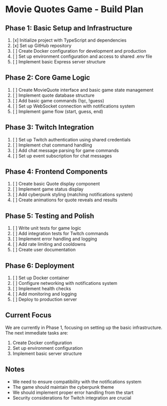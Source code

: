 # Movie Quotes Game - Build Plan

## Phase 1: Basic Setup and Infrastructure
1. [x] Initialize project with TypeScript and dependencies
2. [x] Set up GitHub repository
3. [ ] Create Docker configuration for development and production
4. [ ] Set up environment configuration and access to shared .env file
5. [ ] Implement basic Express server structure

## Phase 2: Core Game Logic
1. [ ] Create MovieQuote interface and basic game state management
2. [ ] Implement quote database structure
3. [ ] Add basic game commands (!qc, !guess)
4. [ ] Set up WebSocket connection with notifications system
5. [ ] Implement game flow (start, guess, end)

## Phase 3: Twitch Integration
1. [ ] Set up Twitch authentication using shared credentials
2. [ ] Implement chat command handling
3. [ ] Add chat message parsing for game commands
4. [ ] Set up event subscription for chat messages

## Phase 4: Frontend Components
1. [ ] Create basic Quote display component
2. [ ] Implement game status display
3. [ ] Add cyberpunk styling (matching notifications system)
4. [ ] Create animations for quote reveals and results

## Phase 5: Testing and Polish
1. [ ] Write unit tests for game logic
2. [ ] Add integration tests for Twitch commands
3. [ ] Implement error handling and logging
4. [ ] Add rate limiting and cooldowns
5. [ ] Create user documentation

## Phase 6: Deployment
1. [ ] Set up Docker container
2. [ ] Configure networking with notifications system
3. [ ] Implement health checks
4. [ ] Add monitoring and logging
5. [ ] Deploy to production server

## Current Focus
We are currently in Phase 1, focusing on setting up the basic infrastructure. The next immediate tasks are:

1. Create Docker configuration
2. Set up environment configuration
3. Implement basic server structure

## Notes
- We need to ensure compatibility with the notifications system
- The game should maintain the cyberpunk theme
- We should implement proper error handling from the start
- Security considerations for Twitch integration are crucial 